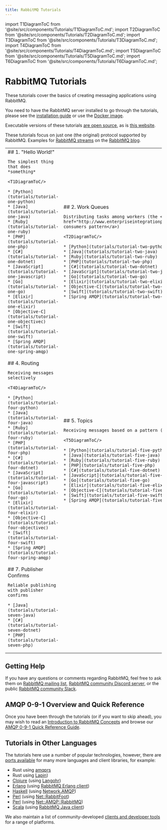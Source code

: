 ```yaml
---
title: RabbitMQ Tutorials
---
```

<!--
Copyright (c) 2005-2024 Broadcom. All Rights Reserved. The term "Broadcom" refers to Broadcom Inc. and/or its subsidiaries.

All rights reserved. This program and the accompanying materials
are made available under the terms of the under the Apache License,
Version 2.0 (the "License”); you may not use this file except in compliance
with the License. You may obtain a copy of the License at

https://www.apache.org/licenses/LICENSE-2.0

Unless required by applicable law or agreed to in writing, software
distributed under the License is distributed on an "AS IS" BASIS,
WITHOUT WARRANTIES OR CONDITIONS OF ANY KIND, either express or implied.
See the License for the specific language governing permissions and
limitations under the License.
-->

import T1DiagramToC from '@site/src/components/Tutorials/T1DiagramToC.md';
import T2DiagramToC from '@site/src/components/Tutorials/T2DiagramToC.md';
import T3DiagramToC from '@site/src/components/Tutorials/T3DiagramToC.md';
import T4DiagramToC from '@site/src/components/Tutorials/T4DiagramToC.md';
import T5DiagramToC from '@site/src/components/Tutorials/T5DiagramToC.md';
import T6DiagramToC from '@site/src/components/Tutorials/T6DiagramToC.md';

# RabbitMQ Tutorials

These tutorials cover the basics of creating messaging
applications using RabbitMQ.

You need to have the RabbitMQ server installed to go through
the tutorials, please see the [installation guide](./download) or
use the [Docker image](https://hub.docker.com/_/rabbitmq/).

Executable versions of these tutorials [are open source](https://github.com/rabbitmq/rabbitmq-tutorials),
as is [this website](https://github.com/rabbitmq/rabbitmq-website).

These tutorials focus on just one (the original) protocol supported by RabbitMQ.
Examples for [RabbitMQ streams](./streams) on the [RabbitMQ blog](https://blog.rabbitmq.com/categories/streams/).

<table id="tutorials">
    <colgroup>
        <col span="1" style={{width: '33%',}}/>
        <col span="1" style={{width: '33%',}}/>
        <col span="1" style={{width: '33%',}}/>
    </colgroup>

  <tr>
  <td id="tutorial-one" style={{verticalAlign: 'top',}}>
    ## 1. "Hello World!"

    The simplest thing that does *something*

    <T1DiagramToC/>

    * [Python](tutorials/tutorial-one-python)
    * [Java](tutorials/tutorial-one-java)
    * [Ruby](tutorials/tutorial-one-ruby)
    * [PHP](tutorials/tutorial-one-php)
    * [C#](tutorials/tutorial-one-dotnet)
    * [JavaScript](tutorials/tutorial-one-javascript)
    * [Go](tutorials/tutorial-one-go)
    * [Elixir](tutorials/tutorial-one-elixir)
    * [Objective-C](tutorials/tutorial-one-objectivec)
    * [Swift](tutorials/tutorial-one-swift)
    * [Spring AMQP](tutorials/tutorial-one-spring-amqp)
  </td>

  <td id="tutorial-two" style={{verticalAlign: 'top',}}>
    ## 2. Work Queues

    Distributing tasks among workers (the <a href="http://www.enterpriseintegrationpatterns.com/patterns/messaging/CompetingConsumers.html">competing consumers pattern</a>)

    <T2DiagramToC/>

    * [Python](tutorials/tutorial-two-python)
    * [Java](tutorials/tutorial-two-java)
    * [Ruby](tutorials/tutorial-two-ruby)
    * [PHP](tutorials/tutorial-two-php)
    * [C#](tutorials/tutorial-two-dotnet)
    * [JavaScript](tutorials/tutorial-two-javascript)
    * [Go](tutorials/tutorial-two-go)
    * [Elixir](tutorials/tutorial-two-elixir)
    * [Objective-C](tutorials/tutorial-two-objectivec)
    * [Swift](tutorials/tutorial-two-swift)
    * [Spring AMQP](tutorials/tutorial-two-spring-amqp)
  </td>

  <td id="tutorial-three" style={{verticalAlign: 'top',}}>
    ## 3. Publish/Subscribe

    Sending messages to many consumers at once

    <T3DiagramToC/>

    * [Python](tutorials/tutorial-three-python)
    * [Java](tutorials/tutorial-three-java)
    * [Ruby](tutorials/tutorial-three-ruby)
    * [PHP](tutorials/tutorial-three-php)
    * [C#](tutorials/tutorial-three-dotnet)
    * [JavaScript](tutorials/tutorial-three-javascript)
    * [Go](tutorials/tutorial-three-go)
    * [Elixir](tutorials/tutorial-three-elixir)
    * [Objective-C](tutorials/tutorial-three-objectivec)
    * [Swift](tutorials/tutorial-three-swift)
    * [Spring AMQP](tutorials/tutorial-three-spring-amqp)
  </td>
  </tr>

  <tr>
  <td id="tutorial-four" style={{verticalAlign: 'top',}}>
    ## 4. Routing

    Receiving messages selectively

    <T4DiagramToC/>

    * [Python](tutorials/tutorial-four-python)
    * [Java](tutorials/tutorial-four-java)
    * [Ruby](tutorials/tutorial-four-ruby)
    * [PHP](tutorials/tutorial-four-php)
    * [C#](tutorials/tutorial-four-dotnet)
    * [JavaScript](tutorials/tutorial-four-javascript)
    * [Go](tutorials/tutorial-four-go)
    * [Elixir](tutorials/tutorial-four-elixir)
    * [Objective-C](tutorials/tutorial-four-objectivec)
    * [Swift](tutorials/tutorial-four-swift)
    * [Spring AMQP](tutorials/tutorial-four-spring-amqp)
  </td>

  <td id="tutorial-five" style={{verticalAlign: 'top',}}>
    ## 5. Topics

    Receiving messages based on a pattern (topics)

    <T5DiagramToC/>

    * [Python](tutorials/tutorial-five-python)
    * [Java](tutorials/tutorial-five-java)
    * [Ruby](tutorials/tutorial-five-ruby)
    * [PHP](tutorials/tutorial-five-php)
    * [C#](tutorials/tutorial-five-dotnet)
    * [JavaScript](tutorials/tutorial-five-javascript)
    * [Go](tutorials/tutorial-five-go)
    * [Elixir](tutorials/tutorial-five-elixir)
    * [Objective-C](tutorials/tutorial-five-objectivec)
    * [Swift](tutorials/tutorial-five-swift)
    * [Spring AMQP](tutorials/tutorial-five-spring-amqp)
  </td>

  <td id="tutorial-six" style={{verticalAlign: 'top',}}>
    ## 6. RPC

    <a href="http://www.enterpriseintegrationpatterns.com/patterns/messaging/RequestReply.html">Request/reply pattern</a> example

    <T6DiagramToC/>

    * [Python](tutorials/tutorial-six-python)
    * [Java](tutorials/tutorial-six-java)
    * [Ruby](tutorials/tutorial-six-ruby)
    * [PHP](tutorials/tutorial-six-php)
    * [C#](tutorials/tutorial-six-dotnet)
    * [JavaScript](tutorials/tutorial-six-javascript)
    * [Go](tutorials/tutorial-six-go)
    * [Elixir](tutorials/tutorial-six-elixir)
    * [Spring AMQP](tutorials/tutorial-six-spring-amqp)
  </td>
  </tr>

  <tr>
  <td id="tutorial-seven" style={{verticalAlign: 'top',}}>
    ## 7. Publisher Confirms

    Reliable publishing with publisher confirms

    * [Java](tutorials/tutorial-seven-java)
    * [C#](tutorials/tutorial-seven-dotnet)
    * [PHP](tutorials/tutorial-seven-php)
  </td>
  <td class="tutorial-empty"></td>
  <td class="tutorial-empty"></td>
  </tr>
</table>


## Getting Help

If you have any questions or comments regarding RabbitMQ, feel free to
ask them on [RabbitMQ mailing list](https://groups.google.com/forum/#!forum/rabbitmq-users),
[RabbitMQ community Discord server](https://rabbitmq.com/discord/), or the public [RabbitMQ community Slack](https://rabbitmq.com/slack/).


## AMQP 0-9-1 Overview and Quick Reference

Once you have been through the tutorials (or if you want to
skip ahead), you may wish to read an
[Introduction to RabbitMQ Concepts](./tutorials/amqp-concepts)
and browse our
[AMQP 0-9-1 Quick Reference Guide](./amqp-0-9-1-quickref).


## Tutorials in Other Languages

The tutorials here use a number of popular technologies,
however, there are [ports available](https://github.com/rabbitmq/rabbitmq-tutorials) for
many more languages and client libraries, for example:

 * Rust using [amqprs](https://github.com/rabbitmq/rabbitmq-tutorials/tree/main/rust-amqprs)
 * Rust using [Lapin](https://github.com/rabbitmq/rabbitmq-tutorials/tree/main/rust-lapin))
 * [Clojure](https://github.com/rabbitmq/rabbitmq-tutorials/tree/main/clojure) (using [Langohr](http://clojurerabbitmq.info))
 * [Erlang](https://github.com/rabbitmq/rabbitmq-tutorials/tree/main/erlang) (using [RabbitMQ Erlang client](https://github.com/rabbitmq/rabbitmq-erlang-client))
 * [Haskell](https://github.com/rabbitmq/rabbitmq-tutorials/tree/main/haskell) (using [Network.AMQP](http://hackage.haskell.org/package/amqp))
 * [Perl](https://github.com/rabbitmq/rabbitmq-tutorials/tree/main/perl) (using [Net::RabbitFoot](https://github.com/cooldaemon/RabbitFoot))
 * [Perl](https://github.com/oylenshpeegul/RabbitMQ-Tutorial-Perl) (using [Net::AMQP::RabbitMQ](http://p3rl.org/Net::AMQP::RabbitMQ))
 * [Scala](https://github.com/rabbitmq/rabbitmq-tutorials/tree/main/scala) (using [RabbitMQ Java client](./api-guide))

We also maintain a list of community-developed [clients and developer tools](./devtools)
for a range of platforms.
